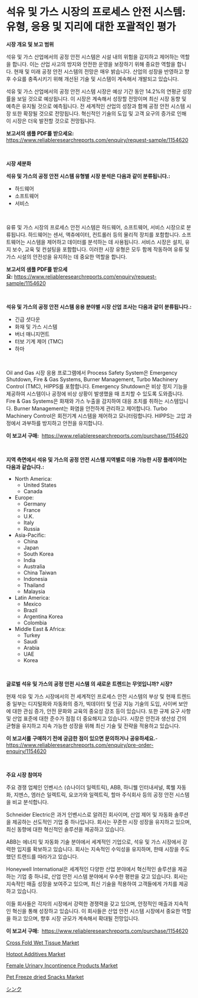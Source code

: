 <p><h1>석유 및 가스 시장의 프로세스 안전 시스템: 유형, 응용 및 지리에 대한 포괄적인 평가</h1></p><p><strong>시장 개요 및 보고 범위</strong></p>
<p><p>석유 및 가스 산업에서의 공정 안전 시스템은 시설 내의 위험을 감지하고 제어하는 역할을 합니다. 이는 산업 사고의 방지와 안전한 운영을 보장하기 위해 중요한 역할을 합니다. 현재 및 미래 공정 안전 시스템의 전망은 매우 밝습니다. 산업의 성장을 반영하고 향후 수요를 충족시키기 위해 개선된 기술 및 시스템이 계속해서 개발되고 있습니다. </p><p>석유 및 가스 산업에서의 공정 안전 시스템 시장은 예상 기간 동안 14.2%의 연평균 성장률을 보일 것으로 예상됩니다. 이 시장은 계속해서 성장할 전망이며 최신 시장 동향 및 예측은 유지될 것으로 예측됩니다. 전 세계적인 산업의 성장과 함께 공정 안전 시스템 시장 또한 확장될 것으로 전망됩니다. 혁신적인 기술의 도입 및 고객 요구의 증가로 인해 이 시장은 더욱 발전할 것으로 전망됩니다.</p></p>
<p><strong>보고서의 샘플 PDF를 받으세요:</strong> <a href="https://www.reliableresearchreports.com/enquiry/request-sample/1154620">https://www.reliableresearchreports.com/enquiry/request-sample/1154620</a></p>
<p>&nbsp;</p>
<p><strong>시장 세분화</strong></p>
<p><strong>석유 및 가스의 공정 안전 시스템 유형별 시장 분석은 다음과 같이 분류됩니다.:</strong></p>
<p><ul><li>하드웨어</li><li>소프트웨어</li><li>서비스</li></ul></p>
<p>&nbsp;</p>
<p><p>유류 및 가스 시장의 프로세스 안전 시스템은 하드웨어, 소프트웨어, 서비스 시장으로 분류됩니다. 하드웨어는 센서, 액츄에이터, 컨트롤러 등의 물리적 장치를 포함합니다. 소프트웨어는 시스템을 제어하고 데이터를 분석하는 데 사용됩니다. 서비스 시장은 설치, 유지 보수, 교육 및 컨설팅을 포함합니다. 이러한 시장 유형은 모두 함께 작동하여 유류 및 가스 시설의 안전성을 유지하는 데 중요한 역할을 합니다.</p></p>
<p><strong>보고서의 샘플 PDF를 받으세요:</strong>&nbsp;<a href="https://www.reliableresearchreports.com/enquiry/request-sample/1154620">https://www.reliableresearchreports.com/enquiry/request-sample/1154620</a></p>
<p>&nbsp;</p>
<p><strong> 석유 및 가스의 공정 안전 시스템 응용 분야별 시장 산업 조사는 다음과 같이 분류됩니다.:</strong></p>
<p><ul><li>긴급 셧다운</li><li>화재 및 가스 시스템</li><li>버너 매니지먼트</li><li>터보 기계 제어 (TMC)</li><li>하마</li></ul></p>
<p>&nbsp;</p>
<p><p>Oil and Gas 시장 응용 프로그램에서 Process Safety System은 Emergency Shutdown, Fire & Gas Systems, Burner Management, Turbo Machinery Control (TMC), HIPPS를 포함합니다. Emergency Shutdown은 비상 정지 기능을 제공하여 시스템이나 공정에 비상 상황이 발생했을 때 조치할 수 있도록 도와줍니다. Fire & Gas Systems은 화재와 가스 누출을 감지하여 대응 조치를 취하는 시스템입니다. Burner Management는 화염을 안전하게 관리하고 제어합니다. Turbo Machinery Control은 회전기계 시스템을 제어하고 모니터링합니다. HIPPS는 고압 과정에서 과부하를 방지하고 안전을 유지합니다.</p></p>
<p><strong>이 보고서 구매:</strong>&nbsp; <a href="https://www.reliableresearchreports.com/purchase/1154620">https://www.reliableresearchreports.com/purchase/1154620</a></p>
<p>&nbsp;</p>
<p><strong>지역 측면에서 석유 및 가스의 공정 안전 시스템 지역별로 이용 가능한 시장 플레이어는 다음과 같습니다.:</strong></p>
<p><ul>
    <li>
        North America:
        <ul>
            <li>United States</li>
            <li>Canada</li>
        </ul>
    </li>
    <li>
        Europe:
        <ul>
            <li>Germany</li>
            <li>France</li>
            <li>U.K.</li>
            <li>Italy</li>
            <li>Russia</li>
        </ul>
    </li>
    <li>
        Asia-Pacific:
        <ul>
            <li>China</li>
            <li>Japan</li>
            <li>South Korea</li>
            <li>India</li>
            <li>Australia</li>
            <li>China Taiwan</li>
            <li>Indonesia</li>
            <li>Thailand</li>
            <li>Malaysia</li>
        </ul>
    </li>
    <li>
        Latin America:
        <ul>
            <li>Mexico</li>
            <li>Brazil</li>
            <li>Argentina Korea</li>
            <li>Colombia</li>
        </ul>
    </li>
    <li>
        Middle East & Africa:
        <ul>
            <li>Turkey</li>
            <li>Saudi</li>
            <li>Arabia</li>
            <li>UAE</li>
            <li>Korea</li>
        </ul>
    </li>
    </ul></p>
<p>&nbsp;</p>
<p><strong>글로벌 석유 및 가스의 공정 안전 시스템 의 새로운 트렌드는 무엇입니까? 시장?</strong></p>
<p><p>현재 석유 및 가스 시장에서의 전 세계적인 프로세스 안전 시스템의 부상 및 현재 트렌드 중 일부는 디지털화와 자동화의 증가, 빅데이터 및 인공 지능 기술의 도입, 사이버 보안에 대한 관심 증가, 안전 문화와 교육의 중요성 강조 등이 있습니다. 또한 규제 요구 사항 및 산업 표준에 대한 준수가 점점 더 중요해지고 있습니다. 시장은 안전과 생산성 간의 균형을 유지하고 지속 가능한 성장을 위해 최신 기술 및 전략을 적용하고 있습니다.</p></p>
<p><strong>이 보고서를 구매하기 전에 궁금한 점이 있으면 문의하거나 공유하세요.</strong>- <a href="https://www.reliableresearchreports.com/enquiry/pre-order-enquiry/1154620">https://www.reliableresearchreports.com/enquiry/pre-order-enquiry/1154620</a></p>
<p>&nbsp;</p>
<p><strong>주요 시장 참여자</strong></p>
<p><p>주요 경쟁 업체인 인벤시스 (슈나이더 일렉트릭), ABB, 하니웰 인터내셔널, 록웰 자동화, 지멘스, 엠러슨 일렉트릭, 요코가와 일렉트릭, 할마 주식회사 등의 공정 안전 시스템을 비교 분석합니다.</p><p>Schneider Electric은 과거 인벤시스로 알려진 회사이며, 산업 제어 및 자동화 솔루션을 제공하는 선도적인 기업 중 하나입니다. 회사는 꾸준한 시장 성장을 유지하고 있으며, 최신 동향에 대한 혁신적인 솔루션을 제공하고 있습니다.</p><p>ABB는 에너지 및 자동화 기술 분야에서 세계적인 기업으로, 석유 및 가스 시장에서 강력한 입지를 확보하고 있습니다. 회사는 지속적인 수익성을 유지하며, 한때 시장을 주도했던 트렌드를 따라가고 있습니다.</p><p>Honeywell International은 세계적인 다양한 산업 분야에서 혁신적인 솔루션을 제공하는 기업 중 하나로, 산업 안전 시스템 분야에서 우수한 평판을 갖고 있습니다. 회사는 지속적인 매출 성장을 보여주고 있으며, 최신 기술을 적용하여 고객들에게 가치를 제공하고 있습니다.</p><p>이들 회사들은 각자의 시장에서 강력한 경쟁력을 갖고 있으며, 안정적인 매출과 지속적인 혁신을 통해 성장하고 있습니다. 이 회사들은 산업 안전 시스템 시장에서 중요한 역할을 하고 있으며, 향후 시장 규모가 계속해서 확대될 전망입니다.</p></p>
<p><strong>이 보고서 구매:</strong>&nbsp;&nbsp;<a href="https://www.reliableresearchreports.com/purchase/1154620">https://www.reliableresearchreports.com/purchase/1154620</a></p>
<p><p><a href="https://issuu.com/reportprime-2/docs/cross-fold-wet-tissue-market-size-2030.pptx">Cross Fold Wet Tissue Market</a></p><p><a href="https://full-wildebeest-80b.notion.site/Hotpot-Additives-Market-Share-Market-New-Trends-Analysis-Report-By-Type-By-Application-By-End-us-aaa55d72d2d648108beb19e94049e3e9">Hotpot Additives Market</a></p><p><a href="https://issuu.com/reportprime-2/docs/female-urinary-incontinence-products-market-size-2">Female Urinary Incontinence Products Market</a></p><p><a href="https://flame-sidecar-702.notion.site/Pet-Freeze-dried-Snacks-Market-Size-Evaluating-its-Market-Trends-Growth-and-Projections-2024-20-248d5ac96ccb41baaf25e757fdf1bf45">Pet Freeze dried Snacks Market</a></p><p><a href="https://github.com/ycmtqqhvk3273/Market-Research-Report-List-1/blob/main/5793180230.md">シンク</a></p></p>
